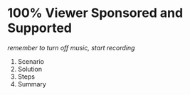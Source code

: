 # 100% Viewer Sponsored and Supported

*remember to turn off music, start recording*

1. Scenario
2. Solution
3. Steps
4. Summary

